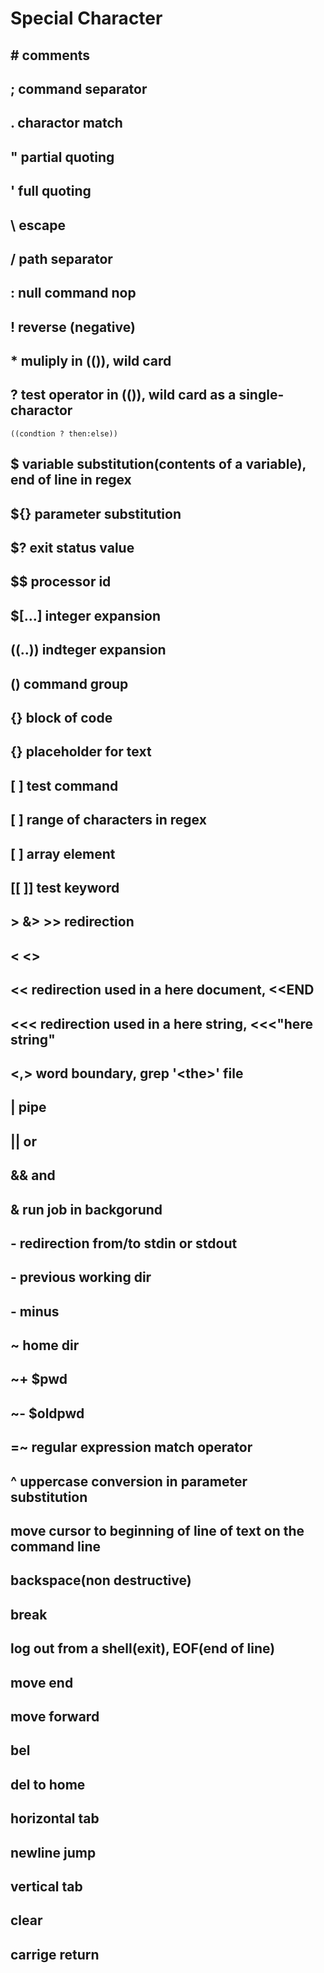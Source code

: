 # Special Character
## # comments
## ; command separator
## . charactor match
## " partial quoting
## ' full quoting
## \ escape
## / path separator
## : null command nop
## ! reverse (negative)
## * muliply in (()), wild card
## ? test operator in (()), wild card as a single-charactor
    ((condtion ? then:else))
## $ variable substitution(contents of a variable), end of line in regex
## ${} parameter substitution
## $? exit status value
## $$ processor id

## $[...] integer expansion
## ((..)) indteger expansion

## () command group
## {} block of code
## {} placeholder for text

## [ ] test command
## [ ] range of characters in regex
## [ ] array element
## [[ ]] test keyword

## > &> >> redirection
## < <> 
## << redirection used in a here document, <<END
## <<< redirection used in a here string, <<<"here string"
## \<,\> word boundary, grep '\<the\>' file
## | pipe
## || or
## && and
## & run job in backgorund
## - redirection from/to stdin or stdout
## - previous working dir
## - minus
## ~ home dir
## ~+ $pwd
## ~- $oldpwd
## =~ regular expression match operator
## ^ uppercase conversion in parameter substitution

## <c-a> move cursor to beginning of line of text on the command line
## <c-b> backspace(non destructive)
## <c-c> break
## <c-d> log out from a shell(exit), EOF(end of line)
## <c-e> move end
## <c-f> move forward
## <c-g> bel
## <c-h> del to home
## <c-i> horizontal tab
## <c-j> newline jump
## <c-k> vertical tab
## <c-l> clear 
## <c-m> carrige return
## <c-n>
